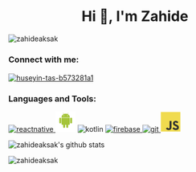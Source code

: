 

<h1 align="center">Hi 👋,  I'm Zahide</h1>

<p align="left"> <img src="https://komarev.com/ghpvc/?username=zahideaksak&label=Views&color=blue&style=plastic" alt="zahideaksak" /> </p>

<h3 align="left">Connect with me:</h3>
<p align="left">
<a href="https://www.linkedin.com/in/zahide-aksak-667a66199/" target="blank"><img align="center" src="https://raw.githubusercontent.com/rahuldkjain/github-profile-readme-generator/master/src/images/icons/Social/linked-in-alt.svg" alt="huseyin-tas-b573281a1" height="30" width="40" /></a>
  
<h3 align="left">Languages and Tools:</h3>
<p align="left">
<a href="https://reactnative.dev/" target="_blank"> <img src="https://reactnative.dev/img/header_logo.svg" alt="reactnative" width="40" height="40"/> </a> 
<img src="https://raw.githubusercontent.com/devicons/devicon/master/icons/android/android-original-wordmark.svg" alt="android" width="40" height="40"/>  
<img src="https://www.vectorlogo.zone/logos/kotlinlang/kotlinlang-icon.svg" alt="kotlin" width="40" height="40"/>
<a href="https://firebase.google.com/" target="_blank"> <img src="https://www.vectorlogo.zone/logos/firebase/firebase-icon.svg" alt="firebase" width="40" height="40"/> </a> <a href="https://git-scm.com/" target="_blank"> <img src="https://www.vectorlogo.zone/logos/git-scm/git-scm-icon.svg" alt="git" width="40" height="40"/> </a> </a> 
<img src="https://raw.githubusercontent.com/devicons/devicon/master/icons/javascript/javascript-original.svg" alt="javascript" width="40" height="40"/> </p>  
  
  
![zahideaksak's github stats](https://github-readme-stats.vercel.app/api?username=zahideaksak&show_icons=true&line_height=25&theme=dracula&count_private=true&include_all_commits=true)
<p><img align="left" src="https://github-readme-stats.vercel.app/api/top-langs/?username=zahideaksak&layout=compact&hide=htmlshow_icons=true&theme=dracula&count_private=true&include_all_commits=true" alt="zahideaksak" /></p>
